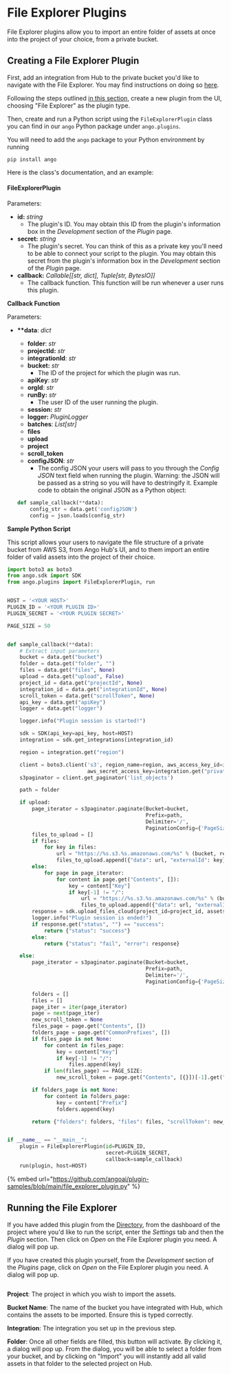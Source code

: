 # File Explorer Plugins

File Explorer plugins allow you to import an entire folder of assets at once into the project of your choice, from a private bucket.&#x20;

## Creating a File Explorer Plugin

First, add an integration from Hub to the private bucket you'd like to navigate with the File Explorer. You may find instructions on doing so [here](../../data/importing-assets/importing-private-cloud-assets-aws.md).

Following the steps outlined [in this section](./#creating-a-new-plugin), create a new plugin from the UI, choosing "File Explorer" as the plugin type.

Then, create and run a Python script using the `FileExplorerPlugin` class you can find in our `ango` Python package under `ango.plugins`.

You will need to add the `ango` package to your Python environment by running

```
pip install ango
```

Here is the class's documentation, and an example:

#### FileExplorerPlugin

Parameters:

* **id:** _string_
  * The plugin's ID. You may obtain this ID from the plugin's information box in the _Development_ section of the _Plugin_ page.
* **secret:** _string_
  * The plugin's secret. You can think of this as a private key you'll need to be able to connect your script to the plugin. You may obtain this secret from the plugin's information box in the _Development_ section of the _Plugin_ page.
* **callback:** _Callable\[\[str, dict], Tuple\[str, BytesIO]]_
  * The callback function. This function will be run whenever a user runs this plugin.

**Callback Function**

Parameters:

*   **\*\*data**: _dict_

    * **folder**: _str_
    * **projectId:** _str_
    * **integrationId**: _str_
    * **bucket:** _str_
      * The ID of the project for which the plugin was run.
    * **apiKey**: _str_
    * **orgId**: _str_
    * **runBy:** _str_
      * The user ID of the user running the plugin.
    * **session:** _str_
    * **logger:** _PluginLogger_
    * **batches**: _List\[str]_
    * **files**
    * **upload**
    * **project**
    * **scroll\_token**
    * **configJSON**: _str_
      * The config JSON your users will pass to you through the _Config JSON_ text field when running the plugin. Warning: the JSON will be passed as a string so you will have to destringify it. Example code to obtain the original JSON as a Python object:



    ```python
    def sample_callback(**data):
        config_str = data.get('configJSON')
        config = json.loads(config_str)
    ```

**Sample Python Script**

This script allows your users to navigate the file structure of a private bucket from AWS S3, from Ango Hub's UI, and to them import an entire folder of valid assets into the project of their choice.

```python
import boto3 as boto3
from ango.sdk import SDK
from ango.plugins import FileExplorerPlugin, run


HOST = '<YOUR HOST>'
PLUGIN_ID = '<YOUR PLUGIN ID>'
PLUGIN_SECRET = '<YOUR PLUGIN SECRET>'

PAGE_SIZE = 50


def sample_callback(**data):
    # Extract input parameters
    bucket = data.get("bucket")
    folder = data.get("folder", "")
    files = data.get("files", None)
    upload = data.get("upload", False)
    project_id = data.get("projectId", None)
    integration_id = data.get("integrationId", None)
    scroll_token = data.get("scrollToken", None)
    api_key = data.get("apiKey")
    logger = data.get("logger")

    logger.info("Plugin session is started!")

    sdk = SDK(api_key=api_key, host=HOST)
    integration = sdk.get_integrations(integration_id)

    region = integration.get("region")

    client = boto3.client('s3', region_name=region, aws_access_key_id=integration.get("publicKey"),
                          aws_secret_access_key=integration.get("privateKey"))
    s3paginator = client.get_paginator('list_objects')

    path = folder

    if upload:
        page_iterator = s3paginator.paginate(Bucket=bucket,
                                             Prefix=path,
                                             Delimiter='/',
                                             PaginationConfig={'PageSize': 1000})
        files_to_upload = []
        if files:
            for key in files:
                url = "https://%s.s3.%s.amazonaws.com/%s" % (bucket, region, key)
                files_to_upload.append({"data": url, "externalId": key})
        else:
            for page in page_iterator:
                for content in page.get("Contents", []):
                    key = content["Key"]
                    if key[-1] != "/":
                        url = "https://%s.s3.%s.amazonaws.com/%s" % (bucket, region, key)
                        files_to_upload.append({"data": url, "externalId": key})
        response = sdk.upload_files_cloud(project_id=project_id, assets=files_to_upload, integration_id=integration_id)
        logger.info("Plugin session is ended!")
        if response.get("status", "") == "success":
            return {"status": "success"}
        else:
            return {"status": "fail", "error": response}

    else:
        page_iterator = s3paginator.paginate(Bucket=bucket,
                                             Prefix=path,
                                             Delimiter='/',
                                             PaginationConfig={'PageSize': PAGE_SIZE, 'StartingToken': scroll_token})

        folders = []
        files = []
        page_iter = iter(page_iterator)
        page = next(page_iter)
        new_scroll_token = None
        files_page = page.get("Contents", [])
        folders_page = page.get("CommonPrefixes", [])
        if files_page is not None:
            for content in files_page:
                key = content["Key"]
                if key[-1] != "/":
                    files.append(key)
            if len(files_page) == PAGE_SIZE:
                new_scroll_token = page.get("Contents", [{}])[-1].get("Key", None)

        if folders_page is not None:
            for content in folders_page:
                key = content["Prefix"]
                folders.append(key)

        return {"folders": folders, "files": files, "scrollToken": new_scroll_token, "success": True}


if __name__ == "__main__":
    plugin = FileExplorerPlugin(id=PLUGIN_ID,
                                secret=PLUGIN_SECRET,
                                callback=sample_callback)
    run(plugin, host=HOST)
```

{% embed url="https://github.com/angoai/plugin-samples/blob/main/file_explorer_plugin.py" %}

## Running the File Explorer

If you have added this plugin from the [Directory](../installing-plugins.md), from the dashboard of the project where you'd like to run the script, enter the _Settings_ tab and then the _Plugin_ section. Then click on _Open_ on the File Explorer plugin you need. A dialog will pop up.

If you have created this plugin yourself, from the _Development_ section of the _Plugins_ page, click on _Open_ on the File Explorer plugin you need. A dialog will pop up.

<figure><img src="../../.gitbook/assets/image (355).png" alt=""><figcaption></figcaption></figure>

**Project**: The project in which you wish to import the assets.

**Bucket Name**: The name of the bucket you have integrated with Hub, which contains the assets to be imported. Ensure this is typed correctly.

**Integration**: The integration you set up in the previous step.

**Folder**: Once all other fields are filled, this button will activate. By clicking it, a dialog will pop up. From the dialog, you will be able to select a folder from your bucket, and by clicking on "Import" you will instantly add all valid assets in that folder to the selected project on Hub.
